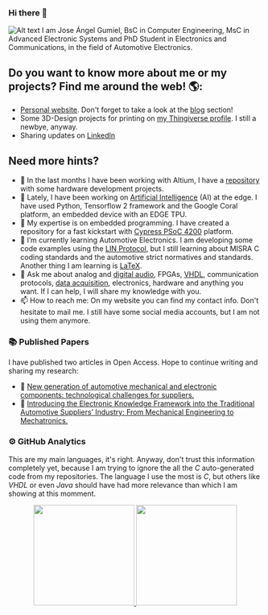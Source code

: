 ### Hi there 👋

![Alt text](https://jagumiel.xyz/images/front/banner.jpg?raw=true "Personal Banner")
I am Jose Ángel Gumiel, BsC in Computer Engineering, MsC in Advanced Electronic Systems and PhD Student in Electronics and Communications, in the field of Automotive Electronics.

## Do you want to know more about me or my projects? Find me around the web! 🌎:
- <a href="https://jagumiel.xyz/">Personal website</a>. Don't forget to take a look at the <a href="https://jagumiel.xyz/blog/">blog</a> section! 
- Some 3D-Design projects for printing on <a href="https://www.thingiverse.com/jagumiel/designs">my Thingiverse profile</a>. I still a newbye, anyway.
- Sharing updates on <a href="https://www.linkedin.com/in/jose-ángel-gumiel-quintana">LinkedIn</a>

## Need more hints?
- 🔌 In the last months I have been working with Altium, I have a <a href="https://github.com/jagumiel/Circuits/tree/master/AltiumProjects">repository</a> with some hardware development projects.
- 🔭 Lately, I have been working on <a href="https://github.com/jagumiel/Artificial-Intelligence">Artificial Intelligence</a> (AI) at the edge. I have used Python, Tensorflow 2 framework and the Google Coral platform, an embedded device with an EDGE TPU.
- 💎 My expertise is on embedded programming. I have created a repository for a fast kickstart with <a href="https://github.com/jagumiel/Cypress-PSoC4/">Cypress PSoC 4200</a> platform.
- 🌱 I’m currently learning Automotive Electronics. I am developing some code examples using the <a href="https://github.com/jagumiel/LIN-Automotive">LIN Protocol</a>, but I still learning about MISRA C coding standards and the automotive strict normatives and standards. Another thing I am learning is <a href="https://github.com/jagumiel/Learning-LaTeX/">LaTeX</a>.
- 💬 Ask me about analog and <a href="https://github.com/jagumiel/Guitar-Pedal-Effects-on-FPGA">digital audio</a>, FPGAs, <a href="https://github.com/jagumiel/VHDL-Basics">VHDL</a>, communication protocols, <a href="https://github.com/jagumiel/Data-Acquisition">data acquisition</a>, electronics, hardware and anything you want. If I can help, I will share my knowledge with you.
- 📫 How to reach me: On my website you can find my contact info. Don't hesitate to mail me. I still have some social media accounts, but I am not using them anymore.

### 📚 Published Papers
I have published two articles in Open Access. Hope to continue writing and sharing my research:
- 📄 <a href="https://doi.org/10.6036/10145">New generation of automotive mechanical and electronic components: technological challenges for suppliers.</a>
- 📄 <a href="https://doi.org/10.3390/businesses2020018"> Introducing the Electronic Knowledge Framework into the Traditional Automotive Suppliers’ Industry: From Mechanical Engineering to Mechatronics.</a>

### ⚙️ GitHub Analytics
This are my main languages, it's right. Anyway, don't trust this information completely yet, because I am trying to ignore the all the _C_ auto-generated code from my repositories. The language I use the most is _C_, but others like _VHDL_ or even _Java_ should have had more relevance than which I am showing at this momment.

<p align="center">
<a href="https://github.com/jagumiel">
  <img height="200em" src="https://github-readme-stats-eight-theta.vercel.app/api?username=jagumiel&show_icons=true&theme=algolia&include_all_commits=true&count_private=true">
  <img height="200em" src="https://github-readme-stats-eight-theta.vercel.app/api/top-langs/?username=jagumiel&layout=compact&langs_count=10&theme=algolia&hide=assembly,openedge%20abl,makefile">
</a>
</p>

<!--
**jagumiel/jagumiel** is a ✨ _special_ ✨ repository because its `README.md` (this file) appears on your GitHub profile.

![Alt text](https://jagumiel.xyz/images/front/banner.jpg?raw=true "Personal Banner")
I am Jose Ángel Gumiel, BsC in Computer Engineering, MsC in Advanced Electronic Systems and PhD Student in Electronics and Communications, in the field of Automotive Electronics.

- 🔭 I’m currently working on ...
- 🌱 I’m currently learning ...
- 👯 I’m looking to collaborate on ...
- 🤔 I’m looking for help with ...
- 💬 Ask me about ...
- 📫 How to reach me: ...
- 😄 Pronouns: ...
- ⚡ Fun fact: ...
### ⚙️ &nbsp;GitHub Analytics

<p align="center">
<a href="https://github.com/jagumiel">
  <img height="180em" src="https://github-readme-stats-eight-theta.vercel.app/api?username=jagumiel&show_icons=true&theme=algolia&include_all_commits=true&count_private=true"/>
  <img height="180em" src="https://github-readme-stats-eight-theta.vercel.app/api/top-langs/?username=jagumiel&layout=compact&langs_count=10&theme=algolia&hide=assembly,openedge abl,makefile"/>
</a>
</p>


-->
